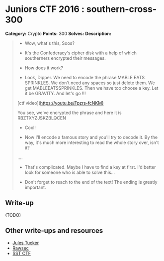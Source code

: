 # Juniors CTF 2016 : southern-cross-300

**Category:** Crypto
**Points:** 300
**Solves:**
**Description:**

> - Wow, what's this, Soos?
>
>
> - It's the Confederacy's cipher disk with a help of which southerners encrypted their messages.
>
> - How does it work?
>
> - Look, Dipper. We need to encode the phrase MABLE EATS SPRINKLES. We don't need any spaces so just delete them. We get MABLEEATSSPRINKLES. Then we have too choose a key. Let it be GRAVITY. And let's go !!!
>
>
> [ctf video](<https://youtu.be/Fpzrs-fcNKM)>
>
>
> You see, we've encrypted the phrase and here it is RBZTXYZJSKZBLQCEN
>
> - Cool!
>
> - Now I'll encode a famous story and you'll try to decode it. By the way, it's much more interesting to read the whole story over, isn't it?
>
> ....
>
> - That's complicated. Maybe I have to find a key at first. I'd better look for someone who is able to solve this...
>
> - Don't forget to reach to the end of the text! The ending is greatly important.

## Write-up

(TODO)

## Other write-ups and resources

* [Jules Tucker](https://github.com/JulesDT/ctfWriteUps/tree/master/Junior%20CTF%202016/Southern%20Cross%20-%20Crypto%20-%20300)
* [Rawsec](http://rawsec.ml/en/JuniorCTF-2016-crypto-southern-cross/)
* [SST CTF](https://github.com/SST-CTF/writeups/tree/master/Juniors%20CTF/Southern%20Cross)
